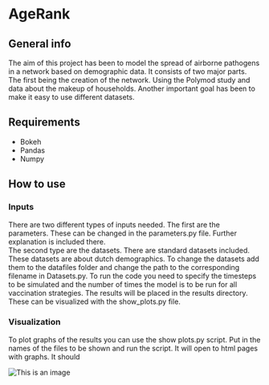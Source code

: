 # AgeRank

## General info
The aim of this project has been to model the spread of airborne pathogens in a network based on demographic  data.
It consists of two major parts. The first being the creation of the network. Using the Polymod study and data about the makeup of households. 
Another important goal has been to make it easy to use different datasets.
## Requirements
* Bokeh
* Pandas
* Numpy

## How to use

### Inputs
There are two different types of inputs needed. The first are the parameters. 
These can be changed in the parameters.py file. Further explanation is included there. \
The second type are the datasets. There are standard datasets included. These datasets are about dutch demographics.
To change the datasets add them to the datafiles folder and change the path to the corresponding filename in Datasets.py.
To run the code you need to specify the timesteps to be simulated and the number of times the model is to be run for all vaccination strategies.
The results will be placed in the results directory. These can be visualized with the show_plots.py file.

### Visualization
To plot graphs of the results you can use the show plots.py script. Put in the names of the files to be shown and run the script.
It will open to html pages with graphs. It should

![This is an image](https://myoctocat.com/assets/images/base-octocat.svg)

